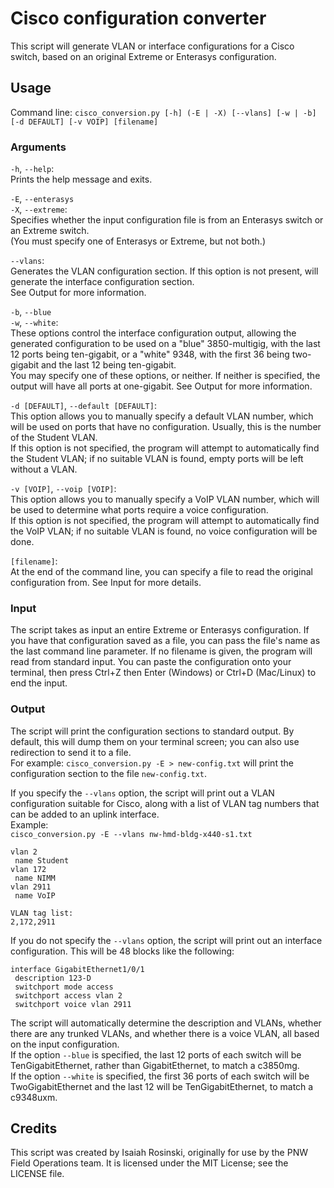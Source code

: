 # Cisco configuration converter

This script will generate VLAN or interface configurations for a Cisco switch, based on an original Extreme or Enterasys configuration.

## Usage

Command line: `cisco_conversion.py [-h] (-E | -X) [--vlans] [-w | -b] [-d DEFAULT] [-v VOIP] [filename]`

### Arguments

`-h`, `--help`:  
Prints the help message and exits.

`-E`, `--enterasys`  
`-X`, `--extreme`:  
Specifies whether the input configuration file is from an Enterasys switch or an Extreme switch.  
(You must specify one of Enterasys or Extreme, but not both.)

`--vlans`:  
Generates the VLAN configuration section. If this option is not present, will generate the interface configuration section.  
See Output for more information.

`-b`, `--blue`  
`-w`, `--white`:  
These options control the interface configuration output, allowing the generated configuration to be used on a "blue" 3850-multigig, with the last 12 ports being ten-gigabit, or a "white" 9348, with the first 36 being two-gigabit and the last 12 being ten-gigabit.  
You may specify one of these options, or neither. If neither is specified, the output will have all ports at one-gigabit. See Output for more information.

`-d [DEFAULT]`, `--default [DEFAULT]`:  
This option allows you to manually specify a default VLAN number, which will be used on ports that have no configuration. Usually, this is the number of the Student VLAN.  
If this option is not specified, the program will attempt to automatically find the Student VLAN; if no suitable VLAN is found, empty ports will be left without a VLAN.

`-v [VOIP]`, `--voip [VOIP]`:  
This option allows you to manually specify a VoIP VLAN number, which will be used to determine what ports require a voice configuration.  
If this option is not specified, the program will attempt to automatically find the VoIP VLAN; if no suitable VLAN is found, no voice configuration will be done.

`[filename]`:  
At the end of the command line, you can specify a file to read the original configuration from. See Input for more details.

### Input

The script takes as input an entire Extreme or Enterasys configuration. If you have that configuration saved as a file, you can pass the file's name as the last command line parameter. If no filename is given, the program will read from standard input. You can paste the configuration onto your terminal, then press Ctrl+Z then Enter (Windows) or Ctrl+D (Mac/Linux) to end the input.

### Output

The script will print the configuration sections to standard output. By default, this will dump them on your terminal screen; you can also use redirection to send it to a file.  
For example: `cisco_conversion.py -E > new-config.txt` will print the configuration section to the file `new-config.txt`.

If you specify the `--vlans` option, the script will print out a VLAN configuration suitable for Cisco, along with a list of VLAN tag numbers that can be added to an uplink interface.  
Example:  
`cisco_conversion.py -E --vlans nw-hmd-bldg-x440-s1.txt`

    vlan 2
     name Student
    vlan 172
     name NIMM
    vlan 2911
     name VoIP
    
    VLAN tag list:
    2,172,2911

If you do not specify the `--vlans` option, the script will print out an interface configuration. This will be 48 blocks like the following:

    interface GigabitEthernet1/0/1
     description 123-D
     switchport mode access
     switchport access vlan 2
     switchport voice vlan 2911

The script will automatically determine the description and VLANs, whether there are any trunked VLANs, and whether there is a voice VLAN, all based on the input configuration.  
If the option `--blue` is specified, the last 12 ports of each switch will be TenGigabitEthernet, rather than GigabitEthernet, to match a c3850mg.  
If the option `--white` is specified, the first 36 ports of each switch will be TwoGigabitEthernet and the last 12 will be TenGigabitEthernet, to match a c9348uxm.

## Credits

This script was created by Isaiah Rosinski, originally for use by the PNW Field Operations team. It is licensed under the MIT License; see the LICENSE file.